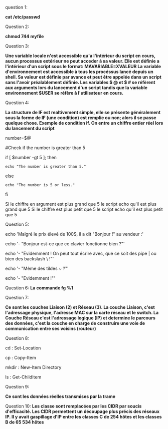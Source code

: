 question 1: 

**cat /etc/passwd**


Question 2:

**chmod 744 myfile**


Question 3:

**Une variable locale n'est accessible qu'a l'intérieur du script en cours, aucun processus extérieur ne peut acceder à sa valeur. Elle est définie a l'intérieur d'un script sous le format: MAVARIABLE=XVALEUR
La variable d'environnement est accessible à tous les procéssus lancé depuis un shell. Sa valeur est définie par avance et peut être appelée dans un script sans l'avoir préalablement définie.
Les variables $ @ et $ # se réfèrent aux arguments lors du lancement d'un script tandis que la variable environnement $USER se réfère à l'utilisateur en cours.**



Question 4:

**La structure de IF est realtivement simple, elle se présente généralement sous la forme de IF (une condition) est remplie ou non; alors il se passe quelque chose.
Exemple de condition if. On entre un chiffre entier réel lors du lancement du script**


number=$@



 #Check if the number is greater than 5

 
if [ $number -gt 5 ]; then


    echo "The number is greater than 5."

    
else


    echo "The number is 5 or less."

    
fi



Si le chiffre en argument est plus grand que 5 le script echo qu'il est plus grand que 5
Si le chiffre est plus petit que 5 le script echo qu'il est plus petit que 5



Question 5:



echo 'Malgré le prix élevé de 100$, il a dit "Bonjour !" au vendeur :'


echo '- "Bonjour est-ce que ce clavier fonctionne bien ?"'


echo '- "Evidemment ! On peut tout écrire avec, que ce soit des pipe | ou bien des backslash \\ !"'


echo '- "Même des tildes ~ ?"'


echo '- "Evidemment !"'




Question 6:
**La commande fg %1**



Question 7:

**Ce sont les couches Liaison (2) et Réseau (3). La couche Liaison, c'est l'adressage physique, l'adresse MAC sur la carte réseau et le switch. La Couche Réseau c'est l'adressage logique (IP) et determine le parcours des données,
c'est la couche en charge de construire une voie de communication entre ses voisins (routeur)**



Question 8:

cd : Set-Location


cp : Copy-Item


mkdir : New-Item Directory


ls : Get-ChildItem



Question 9: 

**Ce sont les données réelles transmises par la trame**



Question 10:
**Les classe sont remplacées par les CIDR par soucis d'efficacité. Les CIDR permettent un découpage plus précis des réseaux IP. Il y avait gaspillage d'IP entre les classes C de 254 hôtes et les classes B de 65 534 hôtes**


